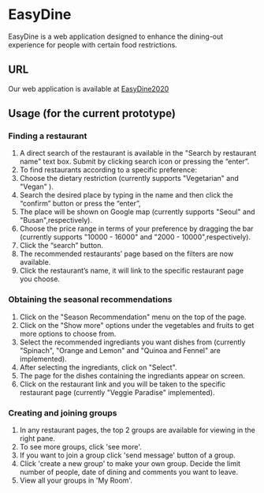 # EasyDine

EasyDine is a web application designed to enhance the dining-out experience for people with certain food restrictions. 

## URL

Our web application is available at [EasyDine2020](https://easydine2020.web.app/start.html)

## Usage (for the current prototype)

### Finding a restaurant 

1. A direct search of the restaurant is available in the "Search by restaurant name" text box. Submit by clicking search icon or pressing the “enter”.
2. To find restaurants according to a specific preference:
3. Choose the dietary restriction (currently supports "Vegetarian" and "Vegan" ).
4. Search the desired place by typing in the name and then click the “confirm” button or press the “enter”,
5. The place will be shown on Google map (currently supports "Seoul" and "Busan",respectively).
6. Choose the price range in terms of your preference by dragging the bar (currently supports "10000 - 16000" and "2000 - 10000",respectively). 
7. Click the “search” button. 
8. The recommended restaurants’ page based on the filters are now available. 
9. Click the restaurant’s name, it will link to the specific restaurant page you choose.
  
### Obtaining the seasonal recommendations

1. Click on the "Season Recommendation" menu on the top of the page.
2. Click on the "Show more" options under the vegetables and fruits to get more options to choose from.
3. Select the recommended ingrediants you want dishes from (currently "Spinach", "Orange and Lemon" and "Quinoa and Fennel" are implemented).
4. After selecting the ingrediants, click on "Select".
5. The page for the dishes containing the ingrediants appear on screen.
6. Click on the restaurant link and you will be taken to the specific restaurant page (currently "Veggie Paradise" implemented).

### Creating and joining groups

1. In any restaurant pages, the top 2 groups are available for viewing in the right pane.
2. To see more groups, click 'see more'.
3. If you want to join a group click 'send message' button of a group.
4. Click 'create a new group' to make your own group. Decide the limit number of people, date of dining and comments you want to leave.
5. View all your groups in 'My Room'.
